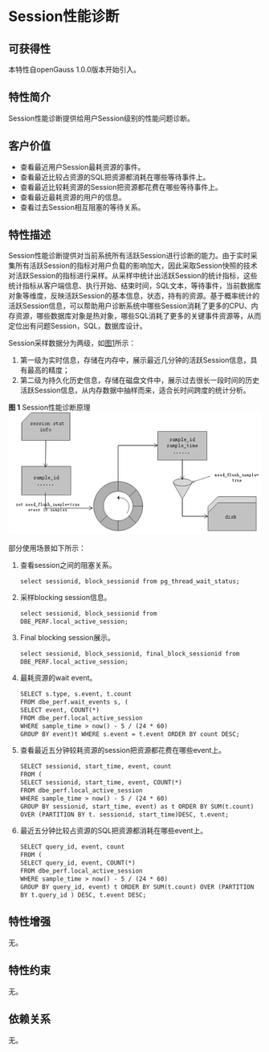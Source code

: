 # Session性能诊断<a name="ZH-CN_TOPIC_0000001152275223"></a>

## 可获得性<a name="section5314201001"></a>

本特性自openGauss 1.0.0版本开始引入。

## 特性简介<a name="section1982512281105"></a>

Session性能诊断提供给用户Session级别的性能问题诊断。

## 客户价值<a name="section103250353016"></a>

-   查看最近用户Session最耗资源的事件。
-   查看最近比较占资源的SQL把资源都消耗在哪些等待事件上。
-   查看最近比较耗资源的Session把资源都花费在哪些等待事件上。
-   查看最近最耗资源的用户的信息。
-   查看过去Session相互阻塞的等待关系。

## 特性描述<a name="section518134519015"></a>

Session性能诊断提供对当前系统所有活跃Session进行诊断的能力。由于实时采集所有活跃Session的指标对用户负载的影响加大，因此采取Session快照的技术对活跃Session的指标进行采样。从采样中统计出活跃Session的统计指标，这些统计指标从客户端信息、执行开始、结束时间，SQL文本，等待事件，当前数据库对象等维度，反映活跃Session的基本信息，状态，持有的资源。基于概率统计的活跃Session信息，可以帮助用户诊断系统中哪些Session消耗了更多的CPU、内存资源，哪些数据库对象是热对象，哪些SQL消耗了更多的关键事件资源等，从而定位出有问题Session，SQL，数据库设计。

Session采样数据分为两级，如[图1](#fig197862247217)所示：

1.  第一级为实时信息，存储在内存中，展示最近几分钟的活跃Session信息，具有最高的精度；
2.  第二级为持久化历史信息，存储在磁盘文件中，展示过去很长一段时间的历史活跃Session信息，从内存数据中抽样而来，适合长时间跨度的统计分析。

**图 1**  Session性能诊断原理<a name="fig197862247217"></a>  
![](figures/Session性能诊断原理.png "Session性能诊断原理")

部分使用场景如下所示：

1.  查看session之间的阻塞关系。

    ```
    select sessionid, block_sessionid from pg_thread_wait_status;
    ```

2.  采样blocking session信息。

    ```
    select sessionid, block_sessionid from DBE_PERF.local_active_session;
    ```

3.  Final blocking session展示。

    ```
    select sessionid, block_sessionid, final_block_sessionid from DBE_PERF.local_active_session;
    ```

4.  最耗资源的wait event。

    ```
    SELECT s.type, s.event, t.count
    FROM dbe_perf.wait_events s, (
    SELECT event, COUNT(*)
    FROM dbe_perf.local_active_session
    WHERE sample_time > now() - 5 / (24 * 60)
    GROUP BY event)t WHERE s.event = t.event ORDER BY count DESC;
    ```

5.  查看最近五分钟较耗资源的session把资源都花费在哪些event上。

    ```
    SELECT sessionid, start_time, event, count
    FROM (
    SELECT sessionid, start_time, event, COUNT(*)
    FROM dbe_perf.local_active_session
    WHERE sample_time > now() - 5 / (24 * 60)
    GROUP BY sessionid, start_time, event) as t ORDER BY SUM(t.count) OVER (PARTITION BY t. sessionid, start_time)DESC, t.event;
    ```

6.  最近五分钟比较占资源的SQL把资源都消耗在哪些event上。

    ```
    SELECT query_id, event, count
    FROM (
    SELECT query_id, event, COUNT(*)
    FROM dbe_perf.local_active_session
    WHERE sample_time > now() - 5 / (24 * 60)
    GROUP BY query_id, event) t ORDER BY SUM(t.count) OVER (PARTITION BY t.query_id ) DESC, t.event DESC;
    ```


## 特性增强<a name="section35315526014"></a>

无。

## 特性约束<a name="section1956417145819"></a>

无。

## 依赖关系<a name="section15876411599"></a>

无。

